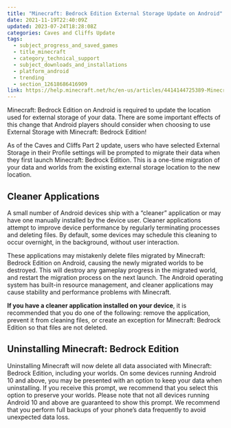 ```yaml
---
title: "Minecraft: Bedrock Edition External Storage Update on Android"
date: 2021-11-19T22:40:09Z
updated: 2023-07-24T18:28:08Z
categories: Caves and Cliffs Update
tags:
  - subject_progress_and_saved_games
  - title_minecraft
  - category_technical_support
  - subject_downloads_and_installations
  - platform_android
  - trending
  - section_12618686416909
link: https://help.minecraft.net/hc/en-us/articles/4414144725389-Minecraft-Bedrock-Edition-External-Storage-Update-on-Android
---
```


Minecraft: Bedrock Edition on Android is required to update the location used for external storage of your data. There are some important effects of this change that Android players should consider when choosing to use External Storage with Minecraft: Bedrock Edition!

As of the Caves and Cliffs Part 2 update, users who have selected External Storage in their Profile settings will be prompted to migrate their data when they first launch Minecraft: Bedrock Edition. This is a one-time migration of your data and worlds from the existing external storage location to the new location.

## Cleaner Applications

A small number of Android devices ship with a “cleaner” application or may have one manually installed by the device user. Cleaner applications attempt to improve device performance by regularly terminating processes and deleting files. By default, some devices may schedule this cleaning to occur overnight, in the background, without user interaction.

These applications may mistakenly delete files migrated by Minecraft: Bedrock Edition on Android, causing the newly migrated worlds to be destroyed. This will destroy any gameplay progress in the migrated world, and restart the migration process on the next launch. The Android operating system has built-in resource management, and cleaner applications may cause stability and performance problems with Minecraft.

**If you have a cleaner application installed on your device**, it is recommended that you do one of the following: remove the application, prevent it from cleaning files, or create an exception for Minecraft: Bedrock Edition so that files are not deleted.

## Uninstalling Minecraft: Bedrock Edition

Uninstalling Minecraft will now delete all data associated with Minecraft: Bedrock Edition, including your worlds. On some devices running Android 10 and above, you may be presented with an option to keep your data when uninstalling. If you receive this prompt, we recommend that you select this option to preserve your worlds. Please note that not all devices running Android 10 and above are guaranteed to show this prompt. We recommend that you perform full backups of your phone’s data frequently to avoid unexpected data loss.
